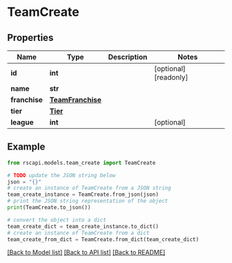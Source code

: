 # TeamCreate


## Properties

Name | Type | Description | Notes
------------ | ------------- | ------------- | -------------
**id** | **int** |  | [optional] [readonly] 
**name** | **str** |  | 
**franchise** | [**TeamFranchise**](TeamFranchise.md) |  | 
**tier** | [**Tier**](Tier.md) |  | 
**league** | **int** |  | [optional] 

## Example

```python
from rscapi.models.team_create import TeamCreate

# TODO update the JSON string below
json = "{}"
# create an instance of TeamCreate from a JSON string
team_create_instance = TeamCreate.from_json(json)
# print the JSON string representation of the object
print(TeamCreate.to_json())

# convert the object into a dict
team_create_dict = team_create_instance.to_dict()
# create an instance of TeamCreate from a dict
team_create_from_dict = TeamCreate.from_dict(team_create_dict)
```
[[Back to Model list]](../README.md#documentation-for-models) [[Back to API list]](../README.md#documentation-for-api-endpoints) [[Back to README]](../README.md)


